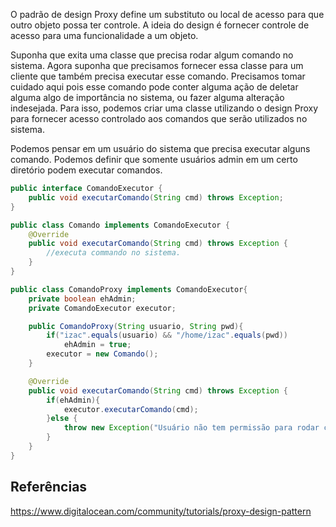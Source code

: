 
O padrão de design Proxy define um substituto ou local de acesso
para que outro objeto possa ter controle. A ideia do design é
fornecer controle de acesso para uma funcionalidade a um objeto.

Suponha que exita uma classe que precisa rodar algum comando no 
sistema. Agora suponha que precisamos fornecer essa classe
para um cliente que também precisa executar esse comando. 
Precisamos tomar cuidado aqui pois esse comando pode conter
alguma ação de deletar alguma algo de importância no sistema,
ou fazer alguma alteração indesejada. Para isso, podemos 
criar uma classe utilizando o design Proxy para fornecer acesso
controlado aos comandos que serão utilizados no sistema.

Podemos pensar em um usuário do sistema que precisa executar
alguns comando. Podemos definir que somente usuários admin
em um certo diretório podem executar comandos.

```java
public interface ComandoExecutor {
    public void executarComando(String cmd) throws Exception;
}
```

```java
public class Comando implements ComandoExecutor {
    @Override
    public void executarComando(String cmd) throws Exception {
        //executa commando no sistema.
    }
}
```

```java
public class ComandoProxy implements ComandoExecutor{
    private boolean ehAdmin;
    private ComandoExecutor executor;

    public ComandoProxy(String usuario, String pwd){
        if("izac".equals(usuario) && "/home/izac".equals(pwd))
            ehAdmin = true;
        executor = new Comando();
    }

    @Override
    public void executarComando(String cmd) throws Exception {
        if(ehAdmin){
            executor.executarComando(cmd);
        }else {
            throw new Exception("Usuário não tem permissão para rodar commandos");
        }
    }
}
```

## Referências
https://www.digitalocean.com/community/tutorials/proxy-design-pattern